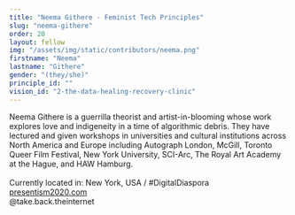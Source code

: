 ```yaml
---
title: "Neema Githere - Feminist Tech Principles"
slug: "neema-githere"
order: 20
layout: fellow
img: "/assets/img/static/contributors/neema.png"
firstname: "Neema"
lastname: "Githere"
gender: "(they/she)"
principle_id: ""
vision_id: "2-the-data-healing-recovery-clinic"
---
```


Neema Githere is a guerrilla theorist and artist-in-blooming whose work explores love and indigeneity in a time of algorithmic debris. They have lectured and given workshops in universities and cultural institutions across North America and Europe including Autograph London, McGill, Toronto Queer Film Festival, New York University, SCI-Arc, The Royal Art Academy at the Hague, and HAW Hamburg.<br>
<br>
Currently located in: New York, USA / #DigitalDiaspora <br>
[presentism2020.com](www.presentism2020.com) <br>
@take.back.theinternet <br>

 
